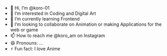 - 👋 Hi, I’m @koro-01
- 👀 I’m interested in Coding and Digital Art
- 🌱 I’m currently learning Frontend
- 💞️ I’m looking to collaborate on Animation or making Applications for the web or game 
- 📫 How to reach me @koro_am on Instagram
- 😄 Pronouns: ...
- ⚡ Fun fact: I love Anime

<!---
koro-01/koro-01 is a ✨ special ✨ repository because its `README.md` (this file) appears on your GitHub profile.
You can click the Preview link to take a look at your changes.
--->
